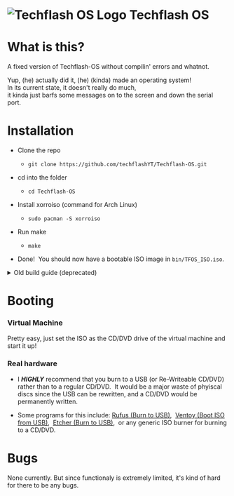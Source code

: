 # ![Techflash OS Logo](/misc/logo_64x64_embed.png) Techflash OS

# What is this?

A fixed version of Techflash-OS without compilin' errors and whatnot.

Yup, (he) actually did it, (he) (kinda) made an operating system!  
In its current state, it doesn't really do much,  
it kinda just barfs some messages on to the screen and down the serial port.

# Installation

* Clone the repo

  * `git clone https://github.com/techflashYT/Techflash-OS.git`

* cd into the folder

  * `cd Techflash-OS`

* Install xorroiso (command for Arch Linux)

  * `sudo pacman -S xorroiso`

* Run make

  * `make`

* Done! &nbsp;You should now have a bootable ISO image in `bin/TFOS_ISO.iso`.


<details>
 
<summary>Old build guide (deprecated)</summary>
 
* Clone the repo

  * `git clone https://github.com/techflashYT/Techflash-OS.git`

* cd into the folder

  * `cd Techflash-OS`

* Run the interactive configuration script

  * `./configure`

* Run the `all` script

  * `./all.sh` &nbsp;&nbsp;&nbsp;&nbsp;&nbsp;&nbsp;&nbsp;(This might take a while, so give it about a minute)

* Done! &nbsp;You should now have a bootable ISO image in `bin/TFOS_ISO.iso`.

 
</details>


# Booting

### Virtual Machine

Pretty easy, just set the ISO as the CD/DVD drive of the virtual machine and start it up!

### Real hardware

* I ***HIGHLY*** recommend that you burn to a USB (or Re-Writeable CD/DVD) rather than to a regular CD/DVD. &nbsp;It would be a major waste of phyiscal discs since the USB can be rewritten, and a CD/DVD would be permanently written.

* Some programs for this include: [Rufus (Burn to USB)](), &nbsp;[Ventoy (Boot ISO from USB)](), &nbsp;[Etcher (Burn to USB)](), &nbsp;or any generic ISO burner for burning to a CD/DVD.

# Bugs

None currently.  But since functionaly is extremely limited, it's kind of hard for there to be any bugs.
